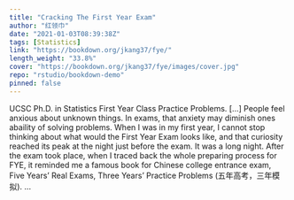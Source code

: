 ```yaml
---
title: "Cracking The First Year Exam"
author: "红领巾"
date: "2021-01-03T08:39:38Z"
tags: [Statistics]
link: "https://bookdown.org/jkang37/fye/"
length_weight: "33.8%"
cover: "https://bookdown.org/jkang37/fye/images/cover.jpg"
repo: "rstudio/bookdown-demo"
pinned: false
---
```


UCSC Ph.D. in Statistics First Year Class Practice Problems. [...] People feel anxious about unknown things. In exams, that anxiety may diminish ones abaility of solving problems. When I was in my first year, I cannot stop thinking about what would the First Year Exam looks like, and that curiosity reached its peak at the night just before the exam. It was a long night. After the exam took place, when I traced back the whole preparing process for FYE, it reminded me a famous book for Chinese college entrance exam, Five Years’ Real Exams, Three Years’ Practice Problems (五年高考，三年模拟). ...
